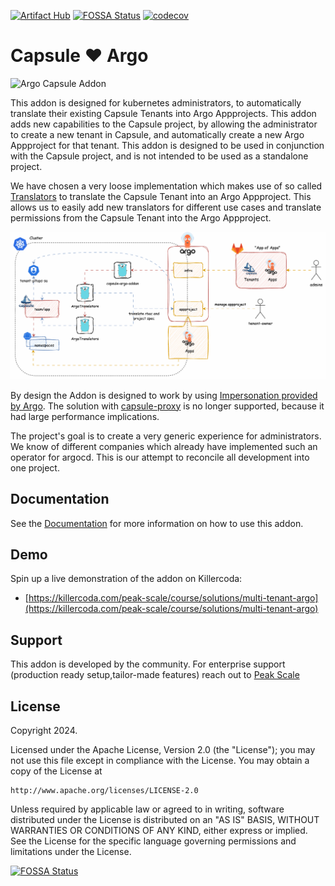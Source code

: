 [![Artifact Hub](https://img.shields.io/endpoint?url=https://artifacthub.io/badge/repository/capsule-argo-addon)](https://artifacthub.io/packages/search?repo=capsule-argo-addon)
[![FOSSA Status](https://app.fossa.com/api/projects/git%2Bgithub.com%2Fpeak-scale%2Fcapsule-argo-addon.svg?type=shield&issueType=license)](https://app.fossa.com/projects/git%2Bgithub.com%2Fpeak-scale%2Fcapsule-argo-addon?ref=badge_shield&issueType=license)
[![codecov](https://codecov.io/gh/peak-scale/capsule-argo-addon/graph/badge.svg?token=26QLMNSN54)](https://codecov.io/gh/peak-scale/capsule-argo-addon)

# Capsule ❤️ Argo

![Argo Capsule Addon](docs/images/capsule-argo.png)

This addon is designed for kubernetes administrators, to automatically translate their existing Capsule Tenants into Argo Appprojects. This addon adds new capabilities to the Capsule project, by allowing the administrator to create a new tenant in Capsule, and automatically create a new Argo Appproject for that tenant. This addon is designed to be used in conjunction with the Capsule project, and is not intended to be used as a standalone project.

We have chosen a very loose implementation which makes use of so called [Translators](docs/translators.md) to translate the Capsule Tenant into an Argo Appproject. This allows us to easily add new translators for different use cases and translate permissions from the Capsule Tenant into the Argo Appproject.

![Argo Capsule Addon Overview](docs/images/capsule-argo-addon.gif)

By design the Addon is designed to work by using [Impersonation provided by Argo](https://argo-cd.readthedocs.io/en/latest/operator-manual/app-sync-using-impersonation/). The solution with [capsule-proxy](https://github.com/projectcapsule/capsule-proxy) is no longer supported, because it had large performance implications.

The project's goal is to create a very generic experience for administrators. We know of different companies which already have implemented such an operator for argocd. This is our attempt to reconcile all development into one project.

## Documentation

See the [Documentation](docs/README.md) for more information on how to use this addon.

## Demo

Spin up a live demonstration of the addon on Killercoda:

- [https://killercoda.com/peak-scale/course/solutions/multi-tenant-argo](https://killercoda.com/peak-scale/course/solutions/multi-tenant-argo)

## Support

This addon is developed by the community. For enterprise support (production ready setup,tailor-made features) reach out to [Peak Scale](https://peakscale.ch/en/)


## License

Copyright 2024.

Licensed under the Apache License, Version 2.0 (the "License");
you may not use this file except in compliance with the License.
You may obtain a copy of the License at

    http://www.apache.org/licenses/LICENSE-2.0

Unless required by applicable law or agreed to in writing, software
distributed under the License is distributed on an "AS IS" BASIS,
WITHOUT WARRANTIES OR CONDITIONS OF ANY KIND, either express or implied.
See the License for the specific language governing permissions and
limitations under the License.



[![FOSSA Status](https://app.fossa.com/api/projects/git%2Bgithub.com%2Fpeak-scale%2Fcapsule-argo-addon.svg?type=large)](https://app.fossa.com/projects/git%2Bgithub.com%2Fpeak-scale%2Fcapsule-argo-addon?ref=badge_large)
